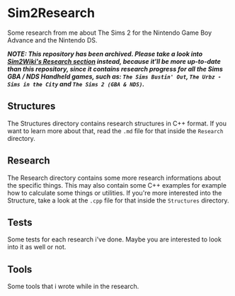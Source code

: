 # Sim2Research
Some research from me about The Sims 2 for the Nintendo Game Boy Advance and the Nintendo DS.

***NOTE: This repository has been archived. Please take a look into [Sim2Wiki's Research section](https://sim2team.github.io/wiki/research) instead, because it'll be more up-to-date than this repository, since it contains research progress for all the Sims GBA / NDS Handheld games, such as: `The Sims Bustin' Out`, `The Urbz - Sims in the City` and `The Sims 2 (GBA & NDS)`.***

## Structures

The Structures directory contains research structures in C++ format. If you want to learn more about that, read the `.md` file for that inside the `Research` directory.


## Research

The Research directory contains some more research informations about the specific things. This may also contain some C++ examples for example how to calculate some things or utilities. If you're more interested into the Structure, take a look at the `.cpp` file for that inside the `Structures` directory.


## Tests

Some tests for each research i've done. Maybe you are interested to look into it as well or not.

## Tools

Some tools that i wrote while in the research.
